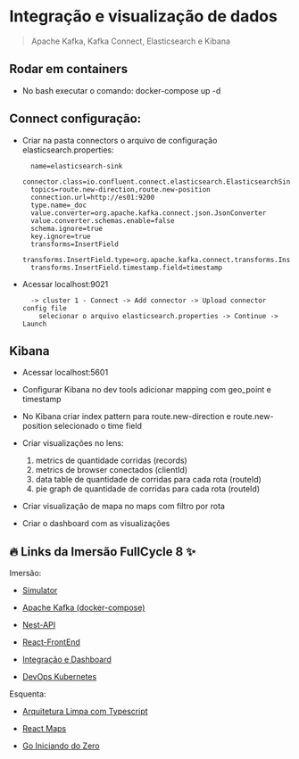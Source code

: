 # Integração e visualização de dados

> Apache Kafka, Kafka Connect, Elasticsearch e Kibana

## Rodar em containers

- No bash executar o comando: docker-compose up -d

## Connect configuração:

- Criar na pasta connectors o arquivo de configuração elasticsearch.properties:

        name=elasticsearch-sink
        connector.class=io.confluent.connect.elasticsearch.ElasticsearchSinkConnector
        topics=route.new-direction,route.new-position
        connection.url=http://es01:9200
        type.name=_doc
        value.converter=org.apache.kafka.connect.json.JsonConverter
        value.converter.schemas.enable=false
        schema.ignore=true
        key.ignore=true
        transforms=InsertField
        transforms.InsertField.type=org.apache.kafka.connect.transforms.InsertField$Value
        transforms.InsertField.timestamp.field=timestamp

- Acessar localhost:9021

        -> cluster 1 - Connect -> Add connector -> Upload connector config file
          selecionar o arquivo elasticsearch.properties -> Continue -> Launch

## Kibana

- Acessar localhost:5601

- Configurar Kibana no dev tools adicionar mapping com geo_point e timestamp

- No Kibana criar index pattern para route.new-direction e route.new-position selecionado o time field

- Criar visualizações no lens: 
  1. metrics de quantidade corridas (records) 
  2. metrics de browser conectados (clientId)
  3. data table de quantidade de corridas para cada rota (routeId)
  4. pie graph de quantidade de corridas para cada rota (routeId)

- Criar visualização de mapa no maps com filtro por rota

- Criar o dashboard com as visualizações

## 🔥 Links da Imersão FullCycle 8 ✨

Imersão:

- [Simulator](https://github.com/rodolfoHOk/fullcycle.imersaofsfc8/tree/main/simulator)

- [Apache Kafka (docker-compose)](https://github.com/rodolfoHOk/fullcycle.imersaofsfc8/tree/main/apache-kafka)

- [Nest-API](https://github.com/rodolfoHOk/fullcycle.imersaofsfc8/tree/main/nest-api)

- [React-FrontEnd](https://github.com/rodolfoHOk/fullcycle.imersaofsfc8/tree/main/react-frontend)

- [Integração e Dashboard](https://github.com/rodolfoHOk/fullcycle.imersaofsfc8/tree/main/kafka-with-connect)

- [DevOps Kubernetes](https://github.com/rodolfoHOk/fullcycle.imersaofsfc8/tree/main/k8s)

Esquenta: 

- [Arquitetura Limpa com Typescript](https://github.com/rodolfoHOk/fullcycle.typescrit-clean-arch)

- [React Maps](https://github.com/rodolfoHOk/fullcycle.react-maps)

- [Go Iniciando do Zero](https://github.com/rodolfoHOk/fullcycle.go-init-from-zero)
